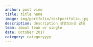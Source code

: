 ```yaml
---
anchor: post view
title: title name 
image: img/portfolio/testportfolio.jpg
description: description 설명쓰는곳 같음
team: about team or single
date: October 2017
category: categoryyyy
---
```

